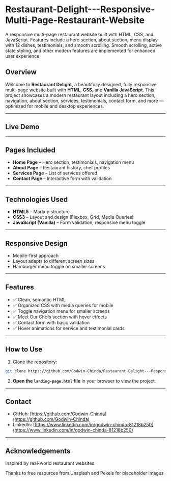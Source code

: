 # Restaurant-Delight---Responsive-Multi-Page-Restaurant-Website
A responsive multi-page restaurant website built with HTML, CSS, and JavaScript. Features include a hero section, about section, menu display with 12 dishes, testimonials, and smooth scrolling. Smooth scrolling, active state styling, and other modern features are implemented for enhanced user experience.

## Overview

Welcome to **Restaurant Delight**, a beautifully designed, fully responsive multi-page website built with **HTML**, **CSS**, and **Vanilla JavaScript**. This project showcases a modern restaurant layout including a hero section, navigation, about section, services, testimonials, contact form, and more — optimized for mobile and desktop experiences.

---

## Live Demo
<!-- 
[Live Preview](#)  
> *(Click to view the live project!)* -->

---

## Pages Included

- **Home Page** – Hero section, testimonials, navigation menu
- **About Page** – Restaurant history, chef profiles
- **Services Page** – List of services offered
- **Contact Page** – Interactive form with validation

---

## Technologies Used

- **HTML5** – Markup structure
- **CSS3** – Layout and design (Flexbox, Grid, Media Queries)
- **JavaScript (Vanilla)** – Form validation, responsive menu toggle

---

## Responsive Design

- Mobile-first approach
- Layout adapts to different screen sizes
- Hamburger menu toggle on smaller screens

---

## Features

- ✅ Clean, semantic HTML
- ✅ Organized CSS with media queries for mobile
- ✅ Toggle navigation menu for smaller screens
- ✅ Meet Our Chefs section with hover effects
- ✅ Contact form with basic validation
- ✅ Hover animations for service and testimonial cards

---

## How to Use

1. Clone the repository:

```bash
git clone https://github.com/Godwin-Chinda/Restaurant-Delight---Responsive-Multi-Page-Restaurant-Website.git
```

2. **Open the `landing-page.html` file** in your browser to view the project.

---

## Contact

- GitHub: [https://github.com/Godwin-Chinda](https://github.com/Godwin-Chinda)
- LinkedIn: [https://www.linkedin.com/in/godwin-chinda-81218b250](https://www.linkedin.com/in/godwin-chinda-81218b250)

---

## Acknowledgements
Inspired by real-world restaurant websites

Thanks to free resources from Unsplash and Pexels for placeholder images